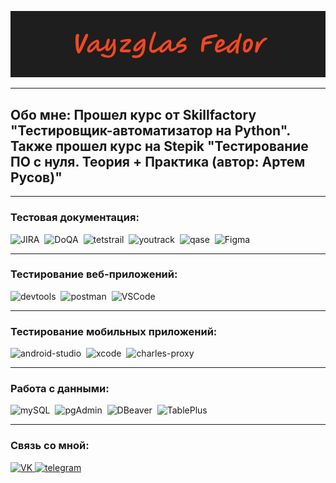 ![Header](https://github.com/fedor99999/fedor99999/blob/main/assets/Header.png)

---

## Обо мне: Прошел курс от Skillfactory "Тестировщик-автоматизатор на Python". Также прошел курс на Stepik "Тестирование ПО с нуля. Теория + Практика (автор: Артем Русов)"

---

### Тестовая документация:

<div>
  <img src="https://cdn.jsdelivr.net/gh/devicons/devicon/icons/jira/jira-original.svg" title="JIRA" alt="JIRA" width="40" height="40"/>&nbsp
  <img src="https://cdn.tlgbot.ru/i/04/3a/043aae34cbc1435a79a2da0ffa12ff78.jpg" title="DoQA" alt="DoQA" width="40" height="40"/>&nbsp
  <img src="https://codahosted.io/packs/21236/unversioned/assets/LOGO/ba1091c59bab89cd2fd0f289622731fe16113d7b00905abe64759c313a4b73b76c1b0426076ed76cb74752234c734131df46992d5b8b48fc13e264240e4f7119f736cfeb64df36ded54b5cbf6198b9cadedf18dd0cac5c7dbcd16e6336c29363cd1292ba" title="testrail" alt="tetstrail" width="40" height="40"/>&nbsp
  <img src="https://mloads.com/uploads/posts/2024-11/youtrack.webp" title="youtrack" alt="youtrack" width="40" height="40"/>&nbsp
  <img src="https://luna1.co/eb0187.png" title="qase" alt="qase" width="40" height="40"/>&nbsp
  <img src="https://cdn.jsdelivr.net/gh/devicons/devicon/icons/figma/figma-original.svg" title="Figma" alt="Figma" width="40" height="40"/>&nbsp
</div>

---

### Тестирование веб-приложений:

<div>
  <img src="https://d33wubrfki0l68.cloudfront.net/38b5c953a4667366685d55db55d057c86db1fc54/a0fdc/static/acae6b24d940347661ca901ea07f47c1/chrome-dev-logo-icon.png" title="DevTools" alt="devtools" width="40" height="40"/>&nbsp
  <img src="https://www.testautomatisierung.org/wp-content/uploads/postman-300x183.jpg" title="Postman" alt="postman" width="40" height="40"/>&nbsp
  <img src="https://sun9-72.userapi.com/impf/c630821/v630821624/17578/yRPELJvqjIE.jpg?size=604x400&quality=96&sign=740c891c9e45d2a3d16b2040f9589081&type=album" title="VSCode" alt="VSCode" width="40" height="40"/>&nbsp
</div>

---

### Тестирование мобильных приложений:

<div>
  <img src="https://cdn.jsdelivr.net/gh/devicons/devicon/icons/androidstudio/androidstudio-original.svg" title="android-studio" alt="android-studio" width="40" height="40"/>&nbsp
  <img src="https://cdn.jsdelivr.net/gh/devicons/devicon/icons/xcode/xcode-original.svg" title="xcode" alt="xcode" width="40" height="40"/>&nbsp
  <img src="https://user-images.githubusercontent.com/15472/41327135-e4bf090c-6eca-11e8-9b76-032e8e2b0707.png" title="charles-proxy" alt="charles-proxy" width="40" height="40"/>&nbsp
</div>

---

### Работа с данными:

<div>
  <img src="https://cdn.jsdelivr.net/gh/devicons/devicon/icons/mysql/mysql-original.svg" title="mySQL" alt="mySQL" width="40" height="40"/>&nbsp
  <img src="https://icon-library.com/images/postgres-icon/postgres-icon-12.jpg" title="pgAdmin" alt="pgAdmin" width="40" height="40"/>&nbsp
  <img src="https://image.pngaaa.com/676/7258676-middle.png" title="DBeaver" alt="DBeaver" width="40" height="40"/>&nbsp
  <img src="https://cdn.icon-icons.com/icons2/3053/PNG/512/tableplus_alt_macos_bigsur_icon_189670.png" title="TablePlus" alt="TablePlus" width="40" height="40"/>&nbsp
</div>

---

### Связь со мной:

  <div id="badges">
    <a href="https://vk.com/id133181888" target="_blank">
      <img src="https://upload.wikimedia.org/wikipedia/commons/thumb/f/f3/VK_Compact_Logo_%282021-present%29.svg/440px-VK_Compact_Logo_%282021-present%29.svg.png" width="40" height="40" alt="VK" />
    </a>
    <a href="https://t.me/Putin_294" target="_blank">
      <img src="https://cdn-icons-png.flaticon.com/512/2111/2111646.png" width="40" height="40" alt="telegram" />
    </a>
  </div>